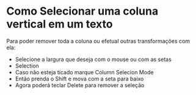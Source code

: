 # Como Selecionar uma coluna vertical em um texto

Para poder remover toda a coluna ou efetual outras transformações com ela:

- Selecione a largura que deseja com o mouse ou com as setas
- Selection
- Caso não esteja ticado marque 
    Column Selecion Mode
- Então prenda o Shift e mova com a seta para baixo
- Agora poderá teclar Delete para remover a seleção



